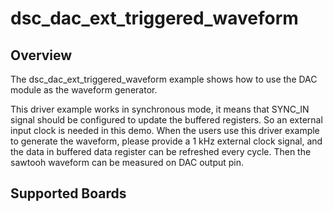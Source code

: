 # dsc_dac_ext_triggered_waveform

## Overview

The dsc_dac_ext_triggered_waveform example shows how to use the DAC module as the waveform generator.

This driver example works in synchronous mode, it means that SYNC_IN signal should be configured to update
the buffered registers. So an external input clock is needed in this demo.
When the users use this driver example to generate the waveform, please provide a 1 kHz external clock signal,
and the data in buffered data register can be refreshed every cycle. Then the sawtooh waveform can be measured
on DAC output pin.

## Supported Boards
